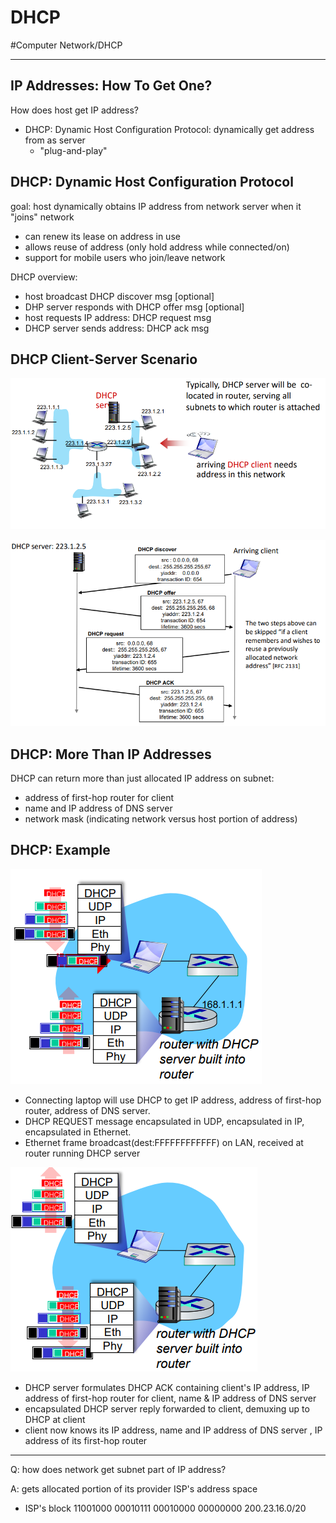 # DHCP
#Computer Network/DHCP

---

## IP Addresses: How To Get One?
How does host get IP address?
- DHCP: Dynamic Host Configuration Protocol: dynamically get address from as server
    - "plug-and-play"

## DHCP: Dynamic Host Configuration Protocol
goal: host dynamically obtains IP address from network server when it "joins" network
- can renew its lease on address in use
- allows reuse of address (only hold address while connected/on)
- support for mobile users who join/leave network

DHCP overview:
- host broadcast DHCP discover msg [optional]
- DHP server responds with DHCP offer msg [optional]
- host requests IP address: DHCP request msg
- DHCP server sends address: DHCP ack msg

## DHCP Client-Server Scenario

![](./img/DH_1.PNG)

![](./img/DH_2.PNG)

## DHCP: More Than IP Addresses
DHCP can return more than just allocated IP address on subnet:
- address of first-hop router for client
- name and IP address of DNS server
- network mask (indicating network versus host portion of address)

## DHCP: Example

![](./img/DH_3.PNG)

- Connecting laptop will use DHCP to get IP address, address of first-hop router, address of DNS server.
- DHCP REQUEST message encapsulated in UDP, encapsulated in IP, encapsulated in Ethernet.
- Ethernet frame broadcast(dest:FFFFFFFFFFFF) on LAN, received at router running DHCP server

![](./img/DH_4.PNG)

- DHCP server formulates DHCP ACK containing client's IP address, IP address of first-hop router for client, name & IP address of DNS server
- encapsulated DHCP server reply forwarded to client, demuxing up to DHCP at client
- client now knows its IP address, name and IP address of DNS server , IP address of its first-hop router

---
Q: how does network get subnet part of IP address?

A: gets allocated portion of its provider ISP's address space
- ISP's block 11001000 00010111 00010000 00000000 200.23.16.0/20